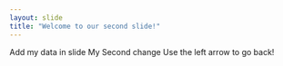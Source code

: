 ```yaml
---
layout: slide
title: "Welcome to our second slide!"
---
```

Add my data in slide
My Second change
Use the left arrow to go back!
